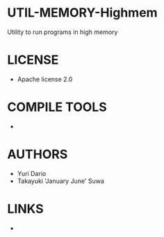 # UTIL-MEMORY-Highmem
Utility to run programs in high memory

LICENSE
===============
* Apache license 2.0

COMPILE TOOLS
===============
* 
 
AUTHORS
===============
* Yuri Dario
* Takayuki 'January June' Suwa

LINKS
===============
* 


